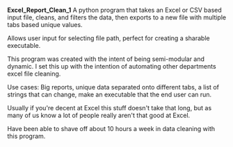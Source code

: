 **Excel_Report_Clean_1**
A python program that takes an Excel or CSV based input file, cleans, and filters the data, then exports to a new file with multiple tabs based unique values. 

Allows user input for selecting file path, perfect for creating a sharable executable. 

This program was created with the intent of being semi-modular and dynamic. I set this up with the intention of automating other departments excel file cleaning. 

Use cases: Big reports,  unique data separated onto different tabs, a list of strings that can change, make an executable that the end user can run.

Usually if you're decent at Excel this stuff doesn't take that long, but as many of us know a lot of people really 
aren't that good at Excel. 

Have been able to shave off about 10 hours a week in data cleaning with this program.
